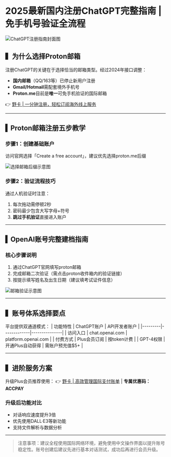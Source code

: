 # 2025最新国内注册ChatGPT完整指南 | 免手机号验证全流程

![ChatGPT注册指南封面图](https://bbtdd.com/wp-content/uploads/img/352354826471.webp)

## ▍为什么选择Proton邮箱
注册ChatGPT的关键在于选择恰当的邮箱类型。经过2024年接口调整：
- **国内邮箱**（QQ/163等）已停止新用户注册
- **Gmail/Hotmail**需配套境外手机号
- **Proton.me**目前是**唯一**可免手机验证的国际邮箱

👉 [野卡 | 一分钟注册，轻松订阅海外线上服务](https://bbtdd.com/yeka)

---

## ▍Proton邮箱注册五步教学

### 步骤1：创建基础账户
访问官网选择「Create a free account」，建议优先选择proton.me后缀

![选择邮箱后缀示意图](https://bbtdd.com/wp-content/uploads/img/8018016314.webp)

### 步骤2：验证流程技巧
通过人机验证时注意：
1. 每次拖动需停顿2秒
2. 密码最少包含大写字母+符号
3. **跳过手机验证**直接进入账户

---

## ▍OpenAI账号完整建档指南

### 核心步骤说明
1. 通过ChatGPT官网填写proton邮箱
2. 完成邮箱二次验证（需点击proton收件箱内的验证链接）
3. 按提示填写姓名及出生日期（建议填考试证件信息）

![邮箱验证示意图](https://bbtdd.com/wp-content/uploads/img/09418729043723.webp)

---

## ▍账号体系选择要点
平台提供双通道模式：
| 功能特性 | ChatGPT账户 | API开发者账户 |
|---------|-------------|---------------|
| 访问入口 | chat.openai.com | platform.openai.com |
| 付费方式 | Plus会员订阅 | 按token计费 | 
| GPT-4权限 | 开通Plus自动获得 | 需账户预充值$5+ |

---

## ▍进阶服务方案
升级Plus会员推荐使用：
👉 [野卡 | 高效管理国际支付账单](https://bbtdd.com/yeka) | **专属优惠码：ACCPAY**

### 升级后功能对比
- 对话响应速度提升3倍
- 优先使用DALL·E3等新功能
- 支持文件解析与数据分析

---

> 注意事项：建议全程使用国际网络环境，避免使用中文操作界面以提升账号稳定性。账号创建后建议先进行基本对话测试，成功后再进行会员升级。